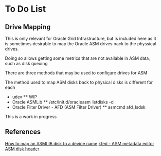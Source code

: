 To Do List
==========

## Drive Mapping

This is only relevant for Oracle Grid Infrastructure, but is included here as it is sometimes desirable to map the Oracle ASM drives back to the physsical drives.

Doing so allows getting some metrics that are not available in ASM data, such as disk queuing

There are three methods that may be used to configure drives for ASM

The method used to map ASM disks back to physical disks is different for each

* udev
** WIP
* Oracle ASMLib
** /etc/init.d/oracleasm listdisks -d
* Oracle Filter Driver - AFD (ASM Filter Driver)
** asmcmd afd_lsdsk 


This is a work in progress


## References

[How to map an ASMLIB disk to a device name](http://asmsupportguy.blogspot.com/2010/05/how-to-map-asmlib-disk-to-device-name.html)
[kfed - ASM metadata editor ](http://asmsupportguy.blogspot.com/2010/04/kfed-asm-metadata-editor.html)
[ASM disk header ](http://asmsupportguy.blogspot.com/2011/08/asm-disk-header.html)

